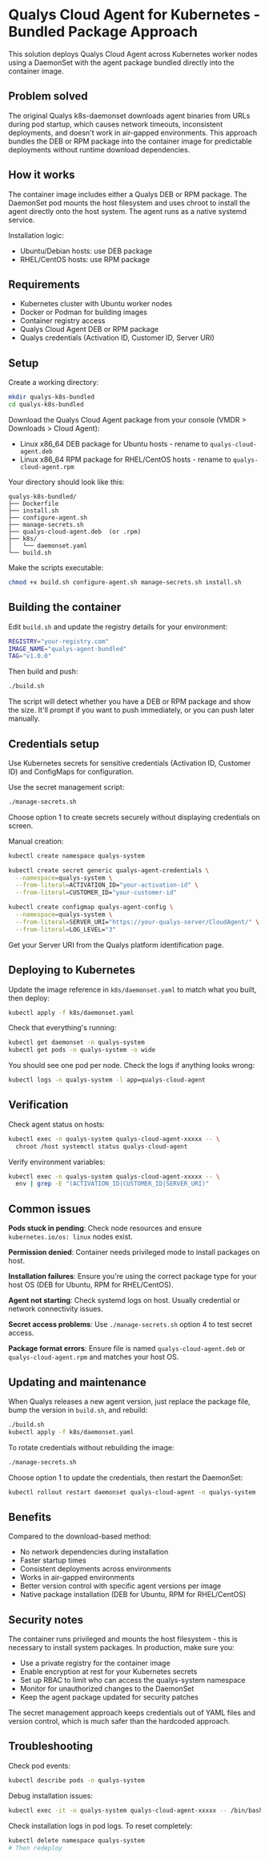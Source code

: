 # Qualys Cloud Agent for Kubernetes - Bundled Package Approach

This solution deploys Qualys Cloud Agent across Kubernetes worker nodes using a DaemonSet with the agent package bundled directly into the container image.

## Problem solved

The original Qualys k8s-daemonset downloads agent binaries from URLs during pod startup, which causes network timeouts, inconsistent deployments, and doesn't work in air-gapped environments. This approach bundles the DEB or RPM package into the container image for predictable deployments without runtime download dependencies.

## How it works

The container image includes either a Qualys DEB or RPM package. The DaemonSet pod mounts the host filesystem and uses chroot to install the agent directly onto the host system. The agent runs as a native systemd service.

Installation logic:
- Ubuntu/Debian hosts: use DEB package
- RHEL/CentOS hosts: use RPM package

## Requirements

- Kubernetes cluster with Ubuntu worker nodes
- Docker or Podman for building images  
- Container registry access
- Qualys Cloud Agent DEB or RPM package
- Qualys credentials (Activation ID, Customer ID, Server URI)

## Setup

Create a working directory:

```bash
mkdir qualys-k8s-bundled
cd qualys-k8s-bundled
```

Download the Qualys Cloud Agent package from your console (VMDR > Downloads > Cloud Agent):
- Linux x86_64 DEB package for Ubuntu hosts - rename to `qualys-cloud-agent.deb`
- Linux x86_64 RPM package for RHEL/CentOS hosts - rename to `qualys-cloud-agent.rpm`

Your directory should look like this:
```
qualys-k8s-bundled/
├── Dockerfile
├── install.sh
├── configure-agent.sh
├── manage-secrets.sh
├── qualys-cloud-agent.deb  (or .rpm)
├── k8s/
│   └── daemonset.yaml
└── build.sh
```

Make the scripts executable:
```bash
chmod +x build.sh configure-agent.sh manage-secrets.sh install.sh
```

## Building the container

Edit `build.sh` and update the registry details for your environment:

```bash
REGISTRY="your-registry.com" 
IMAGE_NAME="qualys-agent-bundled"
TAG="v1.0.0"
```

Then build and push:

```bash
./build.sh
```

The script will detect whether you have a DEB or RPM package and show the size. It'll prompt if you want to push immediately, or you can push later manually.

## Credentials setup

Use Kubernetes secrets for sensitive credentials (Activation ID, Customer ID) and ConfigMaps for configuration.

Use the secret management script:

```bash
./manage-secrets.sh
```

Choose option 1 to create secrets securely without displaying credentials on screen.

Manual creation:

```bash
kubectl create namespace qualys-system

kubectl create secret generic qualys-agent-credentials \
  --namespace=qualys-system \
  --from-literal=ACTIVATION_ID="your-activation-id" \
  --from-literal=CUSTOMER_ID="your-customer-id"

kubectl create configmap qualys-agent-config \
  --namespace=qualys-system \
  --from-literal=SERVER_URI="https://your-qualys-server/CloudAgent/" \
  --from-literal=LOG_LEVEL="3"
```

Get your Server URI from the Qualys platform identification page.

## Deploying to Kubernetes

Update the image reference in `k8s/daemonset.yaml` to match what you built, then deploy:

```bash
kubectl apply -f k8s/daemonset.yaml
```

Check that everything's running:

```bash
kubectl get daemonset -n qualys-system
kubectl get pods -n qualys-system -o wide
```

You should see one pod per node. Check the logs if anything looks wrong:

```bash
kubectl logs -n qualys-system -l app=qualys-cloud-agent
```

## Verification

Check agent status on hosts:

```bash
kubectl exec -n qualys-system qualys-cloud-agent-xxxxx -- \
  chroot /host systemctl status qualys-cloud-agent
```

Verify environment variables:

```bash
kubectl exec -n qualys-system qualys-cloud-agent-xxxxx -- \
  env | grep -E "(ACTIVATION_ID|CUSTOMER_ID|SERVER_URI)"
```

## Common issues

**Pods stuck in pending**: Check node resources and ensure `kubernetes.io/os: linux` nodes exist.

**Permission denied**: Container needs privileged mode to install packages on host.

**Installation failures**: Ensure you're using the correct package type for your host OS (DEB for Ubuntu, RPM for RHEL/CentOS).

**Agent not starting**: Check systemd logs on host. Usually credential or network connectivity issues.

**Secret access problems**: Use `./manage-secrets.sh` option 4 to test secret access.

**Package format errors**: Ensure file is named `qualys-cloud-agent.deb` or `qualys-cloud-agent.rpm` and matches your host OS.

## Updating and maintenance

When Qualys releases a new agent version, just replace the package file, bump the version in `build.sh`, and rebuild:

```bash
./build.sh
kubectl apply -f k8s/daemonset.yaml
```

To rotate credentials without rebuilding the image:

```bash
./manage-secrets.sh
```

Choose option 1 to update the credentials, then restart the DaemonSet:

```bash
kubectl rollout restart daemonset qualys-cloud-agent -n qualys-system
```

## Benefits

Compared to the download-based method:

- No network dependencies during installation
- Faster startup times
- Consistent deployments across environments  
- Works in air-gapped environments
- Better version control with specific agent versions per image
- Native package installation (DEB for Ubuntu, RPM for RHEL/CentOS)

## Security notes

The container runs privileged and mounts the host filesystem - this is necessary to install system packages. In production, make sure you:

- Use a private registry for the container image
- Enable encryption at rest for your Kubernetes secrets
- Set up RBAC to limit who can access the qualys-system namespace
- Monitor for unauthorized changes to the DaemonSet
- Keep the agent package updated for security patches

The secret management approach keeps credentials out of YAML files and version control, which is much safer than the hardcoded approach.

## Troubleshooting

Check pod events:
```bash
kubectl describe pods -n qualys-system
```

Debug installation issues:
```bash
kubectl exec -it -n qualys-system qualys-cloud-agent-xxxxx -- /bin/bash
```

Check installation logs in pod logs. To reset completely:
```bash
kubectl delete namespace qualys-system
# Then redeploy
```
